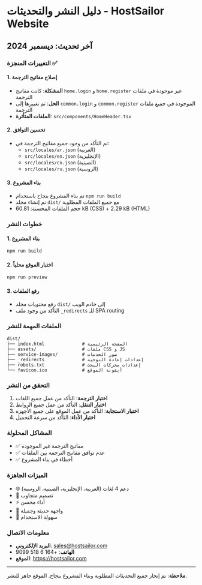 # دليل النشر والتحديثات - HostSailor Website

## آخر تحديث: ديسمبر 2024

### التغييرات المنجزة ✅

#### 1. إصلاح مفاتيح الترجمة
- **المشكلة**: كانت مفاتيح `home.login` و `home.register` غير موجودة في ملفات الترجمة
- **الحل**: تم تغييرها إلى `common.login` و `common.register` الموجودة في جميع ملفات الترجمة
- **الملفات المتأثرة**: `src/components/HomeHeader.tsx`

#### 2. تحسين التوافق
- تم التأكد من وجود جميع مفاتيح الترجمة في:
  - `src/locales/ar.json` (العربية)
  - `src/locales/en.json` (الإنجليزية)
  - `src/locales/cn.json` (الصينية)
  - `src/locales/ru.json` (الروسية)

#### 3. بناء المشروع
- تم بناء المشروع بنجاح باستخدام `npm run build`
- تم إنشاء مجلد `dist/` مع جميع الملفات المطلوبة
- حجم الملفات المحسنة: 60.81 kB (CSS) + 2.29 kB (HTML)

### خطوات النشر

#### 1. بناء المشروع
```bash
npm run build
```

#### 2. اختبار الموقع محلياً
```bash
npm run preview
```

#### 3. رفع الملفات
- رفع محتويات مجلد `dist/` إلى خادم الويب
- التأكد من وجود ملف `_redirects` للـ SPA routing

### الملفات المهمة للنشر

```
dist/
├── index.html              # الصفحة الرئيسية
├── assets/                 # ملفات CSS و JS
├── service-images/         # صور الخدمات
├── _redirects              # إعدادات إعادة التوجيه
├── robots.txt              # إعدادات محركات البحث
└── favicon.ico             # أيقونة الموقع
```

### التحقق من النشر

1. **اختبار الترجمة**: التأكد من عمل جميع اللغات
2. **اختبار التنقل**: التأكد من عمل جميع الروابط
3. **اختبار الاستجابة**: التأكد من عمل الموقع على جميع الأجهزة
4. **اختبار الأداء**: التأكد من سرعة التحميل

### المشاكل المحلولة

- ✅ مفاتيح الترجمة غير الموجودة
- ✅ عدم توافق مفاتيح الترجمة بين الملفات
- ✅ أخطاء في بناء المشروع

### الميزات الجاهزة

- 🌐 دعم 4 لغات (العربية، الإنجليزية، الصينية، الروسية)
- 📱 تصميم متجاوب
- ⚡ أداء محسن
- 🎨 واجهة حديثة وجميلة
- 🔧 سهولة الاستخدام

### معلومات الاتصال

- **البريد الإلكتروني**: sales@hostsailor.com
- **الهاتف**: +164 6 518 9099
- **الموقع**: https://hostsailor.com

---

**ملاحظة**: تم إنجاز جميع التحديثات المطلوبة وبناء المشروع بنجاح. الموقع جاهز للنشر. 